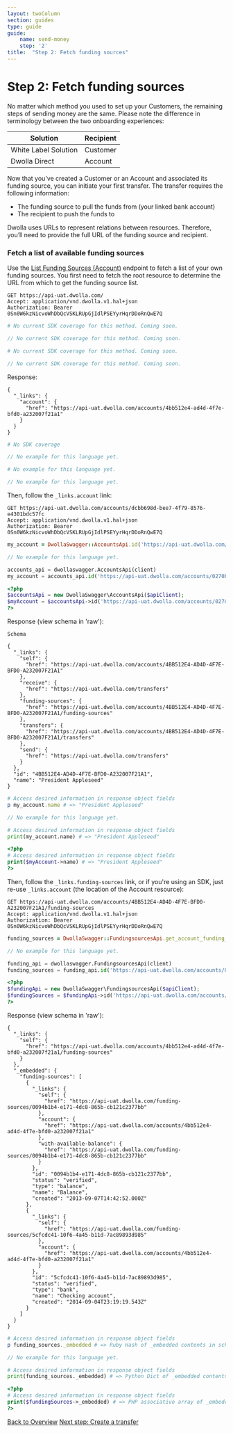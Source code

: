 ```yaml
---
layout: twoColumn
section: guides
type: guide
guide:
    name: send-money
    step: '2'
title:  "Step 2: Fetch funding sources"
---
```


# Step 2: Fetch funding sources

No matter which method you used to set up your Customers, the remaining steps of sending money are the same. Please note the difference in terminology between the two onboarding experiences:

| Solution | Recipient|
|----------|----------|
|White Label Solution|Customer|
|Dwolla Direct|Account|

Now that you’ve created a Customer or an Account and associated its funding source, you can initiate your first transfer. The transfer requires the following information:

- The funding source to pull the funds from (your linked bank account)
- The recipient to push the funds to

Dwolla uses URLs to represent relations between resources. Therefore, you’ll need to provide the full URL of the funding source and recipient.

### Fetch a list of available funding sources

Use the [List Funding Sources (Account)](https://docsv2.dwolla.com/#list-funding-sources-account) endpoint to fetch a list of your own funding sources. You first need to fetch the root resource to determine the URL from which to get the funding source list.

```raw
GET https://api-uat.dwolla.com/
Accept: application/vnd.dwolla.v1.hal+json
Authorization: Bearer 0Sn0W6kzNicvoWhDbQcVSKLRUpGjIdlPSEYyrHqrDDoRnQwE7Q
```
```ruby
# No current SDK coverage for this method. Coming soon.
```
```javascript
// No current SDK coverage for this method. Coming soon.
```
```python
# No current SDK coverage for this method. Coming soon.
```
```php
// No current SDK coverage for this method. Coming soon.
```

Response:

```raw
{
  "_links": {
    "account": {
      "href": "https://api-uat.dwolla.com/accounts/4bb512e4-ad4d-4f7e-bfd0-a232007f21a1"
    }
  }
}
```
```ruby
# No SDK coverage
```
```javascript
// No example for this language yet.
```
```python
# No example for this language yet.
```
```php
// No example for this language yet.
```

Then, follow the `_links.account` link:

```raw
GET https://api-uat.dwolla.com/accounts/dcbb698d-bee7-4f79-8576-e4301bdc57fc
Accept: application/vnd.dwolla.v1.hal+json
Authorization: Bearer 0Sn0W6kzNicvoWhDbQcVSKLRUpGjIdlPSEYyrHqrDDoRnQwE7Q
```
```ruby
my_account = DwollaSwagger::AccountsApi.id('https://api-uat.dwolla.com/accounts/0270baed-dda5-46d0-b074-e7f3d478896f')
```
```javascript
// No example for this language yet.
```
```python
accounts_api = dwollaswagger.AccountsApi(client)
my_account = accounts_api.id('https://api-uat.dwolla.com/accounts/0270baed-dda5-46d0-b074-e7f3d478896f')
```
```php
<?php
$accountsApi = new DwollaSwagger\AccountsApi($apiClient);
$myAccount = $accountsApi->id('https://api-uat.dwolla.com/accounts/0270baed-dda5-46d0-b074-e7f3d478896f')
?>
```

Response (view schema in 'raw'): 

```raw
Schema

{
  "_links": {
    "self": {
      "href": "https://api-uat.dwolla.com/accounts/4BB512E4-AD4D-4F7E-BFD0-A232007F21A1"
    },
    "receive": {
      "href": "https://api-uat.dwolla.com/transfers"
    },
    "funding-sources": {
      "href": "https://api-uat.dwolla.com/accounts/4BB512E4-AD4D-4F7E-BFD0-A232007F21A1/funding-sources"
    },
    "transfers": {
      "href": "https://api-uat.dwolla.com/accounts/4BB512E4-AD4D-4F7E-BFD0-A232007F21A1/transfers"
    },
    "send": {
      "href": "https://api-uat.dwolla.com/transfers"
    }
  },
  "id": "4BB512E4-AD4D-4F7E-BFD0-A232007F21A1",
  "name": "President Appleseed"
}
```
```ruby
# Access desired information in response object fields
p my_account.name # => "President Appleseed"
```
```javascript
// No example for this language yet.
```
```python
# Access desired information in response object fields
print(my_account.name) # => "President Appleseed"
```
```php
<?php
# Access desired information in response object fields
print($myAccount->name) # => "President Appleseed"
?>
```

Then, follow the `_links.funding-sources` link, or if you're using an SDK, just re-use `_links.account` (the location of the Account resource):

```raw
GET https://api-uat.dwolla.com/accounts/4BB512E4-AD4D-4F7E-BFD0-A232007F21A1/funding-sources
Accept: application/vnd.dwolla.v1.hal+json
Authorization: Bearer 0Sn0W6kzNicvoWhDbQcVSKLRUpGjIdlPSEYyrHqrDDoRnQwE7Q
```
```ruby
funding_sources = DwollaSwagger::FundingsourcesApi.get_account_funding_sources('https://api-uat.dwolla.com/accounts/0270baed-dda5-46d0-b074-e7f3d478896f')
```
```javascript
// No example for this language yet.
```
```python
funding_api = dwollaswagger.FundingsourcesApi(client)
funding_sources = funding_api.id('https://api-uat.dwolla.com/accounts/0270baed-dda5-46d0-b074-e7f3d478896f')
```
```php
<?php
$fundingApi = new DwollaSwagger\FundingsourcesApi($apiClient);
$fundingSources = $fundingApi->id('https://api-uat.dwolla.com/accounts/0270baed-dda5-46d0-b074-e7f3d478896f')
?>
```

Response (view schema in 'raw'): 

```raw
{
  "_links": {
    "self": {
      "href": "https://api-uat.dwolla.com/accounts/4bb512e4-ad4d-4f7e-bfd0-a232007f21a1/funding-sources"
    }
  },
  "_embedded": {
    "funding-sources": [
      {
        "_links": {
          "self": {
            "href": "https://api-uat.dwolla.com/funding-sources/0094b1b4-e171-4dc8-865b-cb121c2377bb"
          },
          "account": {
            "href": "https://api-uat.dwolla.com/accounts/4bb512e4-ad4d-4f7e-bfd0-a232007f21a1"
          },
          "with-available-balance": {
            "href": "https://api-uat.dwolla.com/funding-sources/0094b1b4-e171-4dc8-865b-cb121c2377bb"
          }
        },
        "id": "0094b1b4-e171-4dc8-865b-cb121c2377bb",
        "status": "verified",
        "type": "balance",
        "name": "Balance",
        "created": "2013-09-07T14:42:52.000Z"
      },
      {
        "_links": {
          "self": {
            "href": "https://api-uat.dwolla.com/funding-sources/5cfcdc41-10f6-4a45-b11d-7ac89893d985"
          },
          "account": {
            "href": "https://api-uat.dwolla.com/accounts/4bb512e4-ad4d-4f7e-bfd0-a232007f21a1"
          }
        },
        "id": "5cfcdc41-10f6-4a45-b11d-7ac89893d985",
        "status": "verified",
        "type": "bank",
        "name": "Checking account",
        "created": "2014-09-04T23:19:19.543Z"
      }
    ]
  }
}
```
```ruby
# Access desired information in response object fields
p funding_sources._embedded # => Ruby Hash of _embedded contents in schema
```
```javascript
// No example for this language yet.
```
```python
# Access desired information in response object fields
print(funding_sources._embedded) # => Python Dict of _embedded contents in schema
```
```php
<?php
# Access desired information in response object fields
print($fundingSources->_embedded) # => PHP associative array of _embedded contents in schema
?>
```

<nav class="pager-nav">
    <a href="./">Back to Overview</a>
    <a href="03-create-transfer.html">Next step: Create a transfer</a>
</nav>